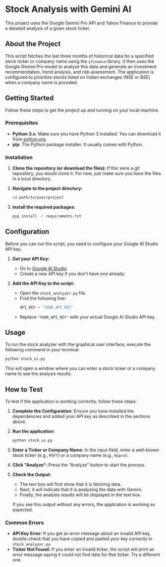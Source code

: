 # Stock Analysis with Gemini AI

This project uses the Google Gemini Pro API and Yahoo Finance to provide a detailed analysis of a given stock ticker.

## About the Project

This script fetches the last three months of historical data for a specified stock ticker or company name using the `yfinance` library. It then uses the Google Gemini Pro model to analyze this data and generate an investment recommendation, trend analysis, and risk assessment. The application is configured to prioritize stocks listed on Indian exchanges (NSE or BSE) when a company name is provided.

## Getting Started

Follow these steps to get the project up and running on your local machine.

### Prerequisites

*   **Python 3.x**: Make sure you have Python 3 installed. You can download it from [python.org](https://www.python.org/downloads/).
*   **pip**: The Python package installer. It usually comes with Python.

### Installation

1.  **Clone the repository (or download the files):**
    If this were a git repository, you would clone it. For now, just make sure you have the files in a local directory.

2.  **Navigate to the project directory:**
    ```bash
    cd path/to/your/project
    ```

3.  **Install the required packages:**
    ```bash
    pip install -r requirements.txt
    ```

## Configuration

Before you can run the script, you need to configure your Google AI Studio API key.

1.  **Get your API Key:**
    - Go to [Google AI Studio](https://aistudio.google.com/app/apikey).
    - Create a new API key if you don't have one already.

2.  **Add the API Key to the script:**
    - Open the `stock_analyzer.py` file.
    - Find the following line:
      ```python
      API_KEY = "YOUR_API_KEY"
      ```
    - Replace `"YOUR_API_KEY"` with your actual Google AI Studio API key.

## Usage

To run the stock analyzer with the graphical user interface, execute the following command in your terminal:

```bash
python stock_ui.py
```

This will open a window where you can enter a stock ticker or a company name to see the analysis results.

## How to Test

To test if the application is working correctly, follow these steps:

1.  **Complete the Configuration:** Ensure you have installed the dependencies and added your API key as described in the sections above.

2.  **Run the application:**
    ```bash
    python stock_ui.py
    ```

3.  **Enter a Ticker or Company Name:**
    In the input field, enter a well-known stock ticker (e.g., `MSFT`) or a company name (e.g., `Wipro`).

4.  **Click "Analyze":**
    Press the "Analyze" button to start the process.

5.  **Check the Output:**
    - The text box will first show that it is fetching data.
    - Next, it will indicate that it is analyzing the data with Gemini.
    - Finally, the analysis results will be displayed in the text box.

    If you see this output without any errors, the application is working as expected.

### Common Errors

-   **API Key Error:** If you get an error message about an invalid API key, double-check that you have copied and pasted your key correctly in `stock_analyzer.py`.
-   **Ticker Not Found:** If you enter an invalid ticker, the script will print an error message saying it could not find data for that ticker. Try a different one.